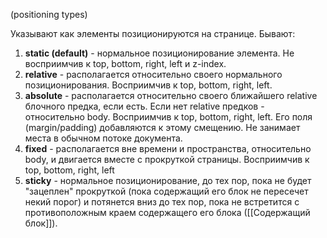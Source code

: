 (positioning types)

Указывают как элементы позиционируются на странице. Бывают:

1) **static (default)** - нормальное позиционирование элемента. Не восприимчив к top, bottom, right, left и z-index.
2) **relative** - располагается относительно своего нормального позиционирования. Восприимчив к top, bottom, right, left.
3) **absolute** - располагается относительно своего ближайшего relative блочного предка, если есть. Если нет relative предков - относительно body.
Восприимчив к top, bottom, right, left. 
Его поля (margin/padding) добавляются к этому смещению. Не занимает места в обычном потоке документа.
4) **fixed** - располагается вне времени и пространства, относительно body, и двигается вместе с прокруткой страницы. 
Восприимчив к top, bottom, right, left
5) **sticky** - нормальное позиционирование, до тех пор, пока не будет "зацеплен" прокруткой (пока содержащий его блок не пересечет некий порог) и потянется вниз до тех пор, пока не встретится с противоположным краем содержащего его блока ([[Содержащий блок]]). 
